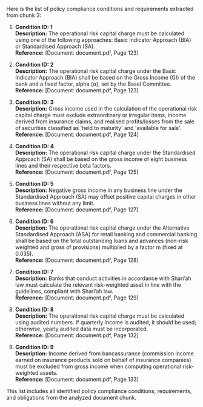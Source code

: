 Here is the list of policy compliance conditions and requirements extracted from chunk 3:

1. **Condition ID: 1**  
   **Description:** The operational risk capital charge must be calculated using one of the following approaches: Basic Indicator Approach (BIA) or Standardised Approach (SA).  
   **Reference:** [Document: document.pdf, Page 123]

2. **Condition ID: 2**  
   **Description:** The operational risk capital charge under the Basic Indicator Approach (BIA) shall be based on the Gross Income (GI) of the bank and a fixed factor, alpha (α), set by the Basel Committee.  
   **Reference:** [Document: document.pdf, Page 123]

3. **Condition ID: 3**  
   **Description:** Gross income used in the calculation of the operational risk capital charge must exclude extraordinary or irregular items, income derived from insurance claims, and realised profits/losses from the sale of securities classified as 'held to maturity' and 'available for sale'.  
   **Reference:** [Document: document.pdf, Page 124]

4. **Condition ID: 4**  
   **Description:** The operational risk capital charge under the Standardised Approach (SA) shall be based on the gross income of eight business lines and their respective beta factors.  
   **Reference:** [Document: document.pdf, Page 125]

5. **Condition ID: 5**  
   **Description:** Negative gross income in any business line under the Standardised Approach (SA) may offset positive capital charges in other business lines without any limit.  
   **Reference:** [Document: document.pdf, Page 127]

6. **Condition ID: 6**  
   **Description:** The operational risk capital charge under the Alternative Standardised Approach (ASA) for retail banking and commercial banking shall be based on the total outstanding loans and advances (non-risk weighted and gross of provisions) multiplied by a factor m (fixed at 0.035).  
   **Reference:** [Document: document.pdf, Page 128]

7. **Condition ID: 7**  
   **Description:** Banks that conduct activities in accordance with Shari’ah law must calculate the relevant risk-weighted asset in line with the guidelines, compliant with Shari’ah law.  
   **Reference:** [Document: document.pdf, Page 129]

8. **Condition ID: 8**  
   **Description:** The operational risk capital charge must be calculated using audited numbers. If quarterly income is audited, it should be used; otherwise, yearly audited data must be incorporated.  
   **Reference:** [Document: document.pdf, Page 132]

9. **Condition ID: 9**  
   **Description:** Income derived from bancassurance (commission income earned on insurance products sold on behalf of insurance companies) must be excluded from gross income when computing operational risk-weighted assets.  
   **Reference:** [Document: document.pdf, Page 133]

This list includes all identified policy compliance conditions, requirements, and obligations from the analyzed document chunk.